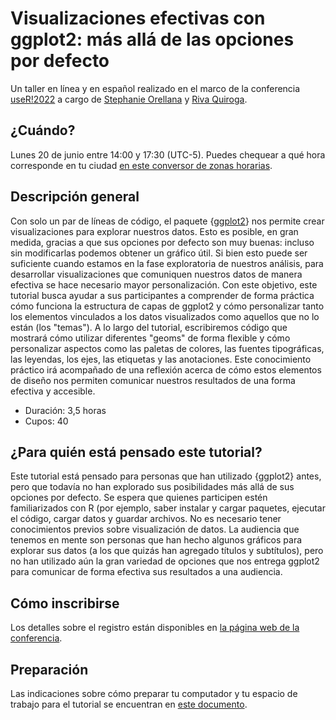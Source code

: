 # Visualizaciones efectivas con ggplot2: más allá de las opciones por defecto
Un taller en línea y en español realizado en el marco de la conferencia [useR!2022](https://user2022.r-project.org/) a cargo de [Stephanie Orellana](https://sporella.xyz/) y [Riva Quiroga](https://twitter.com/rivaquiroga). 

## ¿Cuándo?
Lunes 20 de junio entre 14:00 y 17:30 (UTC-5). Puedes chequear a qué hora corresponde en tu ciudad [en este conversor de zonas horarias](https://everytimezone.com/s/f95061be).

## Descripción general
Con solo un par de líneas de código, el paquete {[ggplot2](https://ggplot2.tidyverse.org/)} nos permite crear visualizaciones para explorar nuestros datos. Esto es posible, en gran medida, gracias a que sus opciones por defecto son muy buenas: incluso sin modificarlas podemos obtener un gráfico útil. Si bien esto puede ser suficiente cuando estamos en la fase exploratoria de nuestros análisis, para desarrollar visualizaciones que comuniquen nuestros datos de manera efectiva se hace necesario mayor personalización. Con este objetivo, este tutorial busca ayudar a sus participantes a comprender de forma práctica cómo funciona la estructura de capas de ggplot2 y cómo personalizar tanto los elementos vinculados a los datos visualizados como aquellos que no lo están (los "temas"). A lo largo del tutorial, escribiremos código que mostrará cómo utilizar diferentes "geoms" de forma flexible y cómo personalizar aspectos como las paletas de colores, las fuentes tipográficas, las leyendas, los ejes, las etiquetas y las anotaciones. Este conocimiento práctico irá acompañado de una reflexión acerca de cómo estos elementos de diseño nos permiten comunicar nuestros resultados de una forma efectiva y accesible. 

* Duración: 3,5 horas
* Cupos: 40

## ¿Para quién está pensado este tutorial?
Este tutorial está pensado para personas que han utilizado {ggplot2} antes, pero que todavía no han explorado sus posibilidades más allá de sus opciones por defecto. Se espera que quienes participen estén familiarizados con R (por ejemplo, saber instalar y cargar paquetes, ejecutar el código, cargar datos y guardar archivos. No es necesario tener conocimientos previos sobre visualización de datos. La audiencia que tenemos en mente son personas que han hecho algunos gráficos para explorar sus datos (a los que quizás han agregado títulos y subtítulos), pero no han utilizado aún la gran variedad de opciones que nos entrega ggplot2 para comunicar de forma efectiva sus resultados a una audiencia.

## Cómo inscribirse
Los detalles sobre el registro están disponibles en [la página web de la conferencia](https://user2022.r-project.org/participate/registration/).

## Preparación
Las indicaciones sobre cómo preparar tu computador y tu espacio de trabajo para el tutorial se encuentran en [este documento](https://github.com/sporella/user2022_ggplot_avanzado/blob/main/preparacion.md).  

